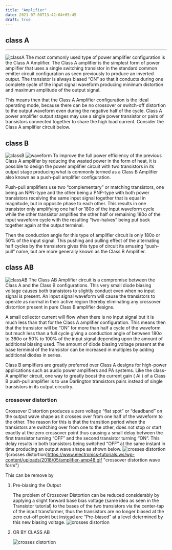 ```yaml
---
title: "Amplifier"
date: 2021-07-08T13:42:04+05:45
draft: true
---
```


## class A
***
![classA](https://www.electronics-tutorials.ws/wp-content/uploads/2018/05/amplifier-amp21.gif "CLASS A")
The most commonly used type of power amplifier configuration is the Class A Amplifier. The Class A amplifier is the simplest form of power amplifier that uses a single switching transistor in the standard common emitter circuit configuration as seen previously to produce an inverted output. The transistor is always biased “ON” so that it conducts during one complete cycle of the input signal waveform producing minimum distortion and maximum amplitude of the output signal.

This means then that the Class A Amplifier configuration is the ideal operating mode, because there can be no crossover or switch-off distortion to the output waveform even during the negative half of the cycle. Class A power amplifier output stages may use a single power transistor or pairs of transistors connected together to share the high load current. Consider the Class A amplifier circuit below.

## class B
![classB](https://www.electronics-tutorials.ws/wp-content/uploads/2018/05/amplifier-amp25.gif "CLASS B")
![](https://www.electronics-tutorials.ws/wp-content/uploads/2018/05/amplifier-amp46.gif "waveform")
To improve the full power efficiency of the previous Class A amplifier by reducing the wasted power in the form of heat, it is possible to design the power amplifier circuit with two transistors in its output stage producing what is commonly termed as a Class B Amplifier also known as a push-pull amplifier configuration.

Push-pull amplifiers use two “complementary” or matching transistors, one being an NPN-type and the other being a PNP-type with both power transistors receiving the same input signal together that is equal in magnitude, but in opposite phase to each other. This results in one transistor only amplifying one half or 180o of the input waveform cycle while the other transistor amplifies the other half or remaining 180o of the input waveform cycle with the resulting “two-halves” being put back together again at the output terminal.

Then the conduction angle for this type of amplifier circuit is only 180o or 50% of the input signal. This pushing and pulling effect of the alternating half cycles by the transistors gives this type of circuit its amusing “push-pull” name, but are more generally known as the Class B Amplifier.

## class AB
![classAB](https://www.electronics-tutorials.ws/wp-content/uploads/2018/05/amplifier-amp47.gif "CLASS AB")
The Class AB Amplifier circuit is a compromise between the Class A and the Class B configurations. This very small diode biasing voltage causes both transistors to slightly conduct even when no input signal is present. An input signal waveform will cause the transistors to operate as normal in their active region thereby eliminating any crossover distortion present in pure Class B amplifier designs.

A small collector current will flow when there is no input signal but it is much less than that for the Class A amplifier configuration. This means then that the transistor will be “ON” for more than half a cycle of the waveform but much less than a full cycle giving a conduction angle of between 180o to 360o or 50% to 100% of the input signal depending upon the amount of additional biasing used. The amount of diode biasing voltage present at the base terminal of the transistor can be increased in multiples by adding additional diodes in series.

Class B amplifiers are greatly preferred over Class A designs for high-power applications such as audio power amplifiers and PA systems. Like the class-A amplifier circuit, one way to greatly boost the current gain ( Ai ) of a Class B push-pull amplifier is to use Darlington transistors pairs instead of single transistors in its output circuitry.

### crossover distortion
Crossover Distortion produces a zero voltage “flat spot” or “deadband” on the output wave shape as it crosses over from one half of the waveform to the other. The reason for this is that the transition period when the transistors are switching over from one to the other, does not stop or start exactly at the zero crossover point thus causing a small delay between the first transistor turning “OFF” and the second transistor turning “ON”. This delay results in both transistors being switched “OFF” at the same instant in time producing an output wave shape as shown below.
![crosses distortion](https://www.electronics-tutorials.ws/wp-content/uploads/2018/05/amplifier-amp26.gif "crossover distortion")
![crosses distortion]https://www.electronics-tutorials.ws/wp-content/uploads/2018/05/amplifier-amp48.gif "crossover distortion wave form")

This can be remove by
<ol>
<li>Pre-biasing the Output

The problem of Crossover Distortion can be reduced considerably by applying a slight forward base bias voltage (same idea as seen in the Transistor tutorial) to the bases of the two transistors via the center-tap of the input transformer, thus the transistors are no longer biased at the zero cut-off point but instead are “Pre-biased” at a level determined by this new biasing voltage.
![crosses distortion](https://www.electronics-tutorials.ws/wp-content/uploads/2018/05/amplifier-amp47.gif "crossover distortion pre-biasing")
</li>
<li> OR BY CLASS AB

![crosses distortion](https://www.electronics-tutorials.ws/wp-content/uploads/2018/05/amplifier-amp49.gif "crossover distortion class AB")
</li>
